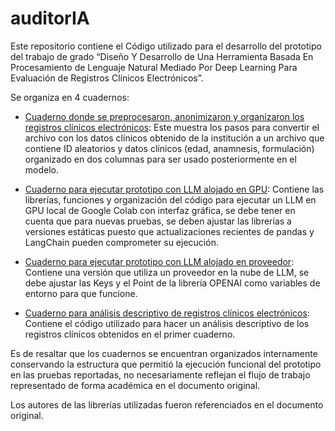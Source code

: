 # auditorIA
Este repositorio contiene el Código utilizado para el desarrollo del prototipo del trabajo de grado “Diseño Y Desarrollo de Una Herramienta Basada En Procesamiento de Lenguaje Natural Mediado Por Deep Learning Para Evaluación de Registros Clínicos Electrónicos”. 

Se organiza en 4 cuadernos: 

* [Cuaderno donde se preprocesaron, anonimizaron y organizaron los registros clínicos electrónicos](PREPROCESAR_EHR.ipynb): Este muestra los pasos para convertir el archivo con los datos clínicos obtenido de la institución a un archivo que contiene ID aleatorios y datos clínicos (edad, anamnesis, formulación) organizado en dos columnas para ser usado posteriormente en el modelo.  

* [Cuaderno para ejecutar prototipo con LLM alojado en GPU](PROTOTIPO_LOCAL.ipynb): Contiene las librerías, funciones y organización del código para ejecutar un LLM en GPU local de Google Colab con interfaz gráfica, se debe tener en cuenta que para nuevas pruebas, se deben ajustar las librerías a versiones estáticas puesto que actualizaciones recientes de pandas y LangChain pueden comprometer su ejecución. 

* [Cuaderno para ejecutar prototipo con LLM alojado en proveedor](PROTOTIPO_FINAL_PROVEEDOR.ipynb): Contiene una versión que utiliza un proveedor en la nube de LLM, se debe ajustar las Keys y el Point de la librería OPENAI como variables de entorno para que funcione. 

* [Cuaderno para análisis descriptivo de registros clínicos electrónicos](ANALISIS_DESCRIPTIVO.ipynb): Contiene el código utilizado para hacer un análisis descriptivo de los registros clínicos obtenidos en el primer cuaderno. 


Es de resaltar que los cuadernos se encuentran organizados internamente conservando la estructura que permitió la ejecución funcional del prototipo en las pruebas reportadas, no necesariamente reflejan el flujo de trabajo representado de forma académica en el documento original.

Los autores de las librerías utilizadas fueron referenciados en el documento original.

